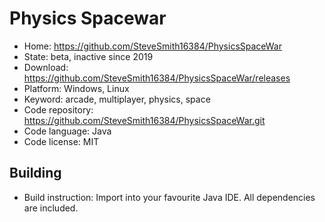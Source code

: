 # Physics Spacewar

- Home: https://github.com/SteveSmith16384/PhysicsSpaceWar
- State: beta, inactive since 2019
- Download: https://github.com/SteveSmith16384/PhysicsSpaceWar/releases
- Platform: Windows, Linux
- Keyword: arcade, multiplayer, physics, space
- Code repository: https://github.com/SteveSmith16384/PhysicsSpaceWar.git
- Code language: Java
- Code license: MIT

## Building

- Build instruction: Import into your favourite Java IDE. All dependencies are included.
